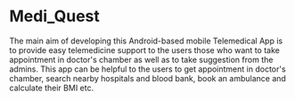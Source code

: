 # Medi_Quest
The main aim of developing this Android-based mobile Telemedical App
is to provide easy telemedicine support to the users those who want to
take appointment in doctor's chamber as well as to take suggestion from
the admins. This app can be helpful to the users to get appointment
in doctor's chamber, search nearby hospitals and blood bank, book an
ambulance and calculate their BMI etc.
